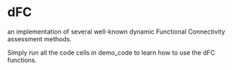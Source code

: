 # dFC
an implementation of several well-known dynamic Functional Connectivity assessment methods.

Simply run all the code cells in demo_code to learn how to use the dFC functions. 
